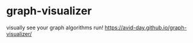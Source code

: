 # graph-visualizer
visually see your graph algorithms run!
https://avid-day.github.io/graph-visualizer/
